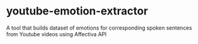 # youtube-emotion-extractor
A tool that builds dataset of emotions for corresponding spoken sentences from Youtube videos using Affectiva API
